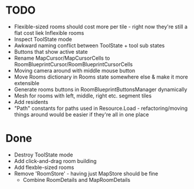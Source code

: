 # TODO
- Flexible-sized rooms should cost more per tile - right now they're still a flat cost liek Inflexible rooms
- Inspect ToolState mode
- Awkward naming conflict between ToolState + tool sub states
- Buttons that show active state
- Rename MapCursor/MapCursorCells to RoomBlueprintCursor/RoomBlueprintCursorCells
- Moving camera around with middle mouse button
- Move Rooms dictionary in Rooms state somewhere else & make it more extensible
- Generate rooms buttons in RoomBlueprintButtonsManager dynamically
- Mesh for rooms with left, middle, right etc. segment tiles
- Add residents
- "Path" constants for paths used in Resource.Load - refactoring/moving things around would be easier
  if they're all in one place

# Done
- Destroy ToolState mode
- Add click-and-drag room building
- Add flexble-sized rooms
- Remove 'RoomStore' - having just MapStore should be fine
    - Combine RoomDetails and MapRoomDetails